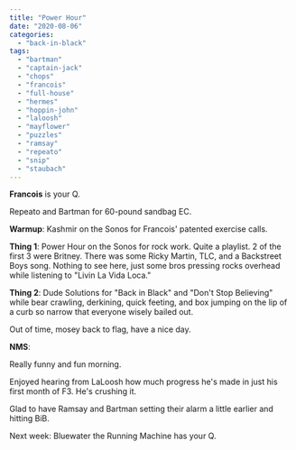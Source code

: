 ```yaml
---
title: "Power Hour"
date: "2020-08-06"
categories: 
  - "back-in-black"
tags: 
  - "bartman"
  - "captain-jack"
  - "chops"
  - "francois"
  - "full-house"
  - "hermes"
  - "hoppin-john"
  - "laloosh"
  - "mayflower"
  - "puzzles"
  - "ramsay"
  - "repeato"
  - "snip"
  - "staubach"
---
```


**Francois** is your Q.

Repeato and Bartman for 60-pound sandbag EC.

**Warmup**: Kashmir on the Sonos for Francois' patented exercise calls.

**Thing 1**: Power Hour on the Sonos for rock work. Quite a playlist. 2 of the first 3 were Britney. There was some Ricky Martin, TLC, and a Backstreet Boys song. Nothing to see here, just some bros pressing rocks overhead while listening to "Livin La Vida Loca."

**Thing 2**: Dude Solutions for "Back in Black" and "Don't Stop Believing" while bear crawling, derkining, quick feeting, and box jumping on the lip of a curb so narrow that everyone wisely bailed out.

Out of time, mosey back to flag, have a nice day.

**NMS**:

Really funny and fun morning.

Enjoyed hearing from LaLoosh how much progress he's made in just his first month of F3. He's crushing it.

Glad to have Ramsay and Bartman setting their alarm a little earlier and hitting BiB.

Next week: Bluewater the Running Machine has your Q.
